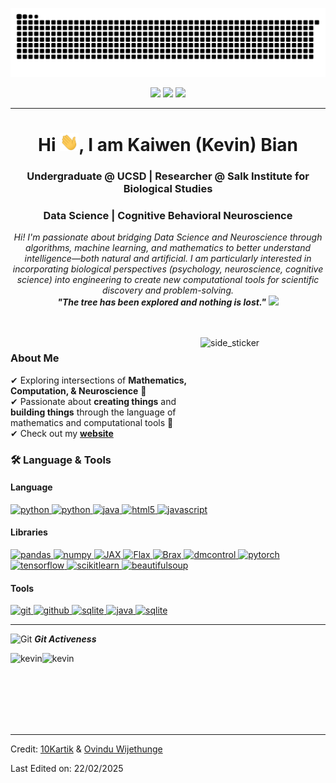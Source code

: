 <p align = "center">
	<img src = "https://github.com/7oSkaaa/7oSkaaa/blob/output/github-contribution-grid-snake.svg?" alt = "Snake Game"/>
</p>

<p align="center">
  <img src="https://img.shields.io/badge/Focus-AI%20%26%20Neuroscience-brightgreen" />
  <img src="https://img.shields.io/badge/Lives-California-success" />
  <img src="https://img.shields.io/badge/Languages-English%20%26%20Chinese-brightgreen" />
</p>
<hr>
<h1 align="center">Hi <img src="https://raw.githubusercontent.com/ABSphreak/ABSphreak/master/gifs/Hi.gif" width="30px">, I am Kaiwen (Kevin) Bian</h1>
<h3 align="center">Undergraduate @ UCSD | Researcher @ Salk Institute for Biological Studies</h3>
<h3 align="center">Data Science | Cognitive Behavioral Neuroscience</h3>

<p align="center">
  <em>
    Hi! I'm passionate about bridging Data Science and Neuroscience through algorithms, machine learning, and mathematics to better understand intelligence—both natural and artificial. I am particularly interested in incorporating biological perspectives (psychology, neuroscience, cognitive science) into engineering to create new computational tools for scientific discovery and problem-solving.
  </em> 
  <br>
  <b><i align="center">"The tree has been explored and nothing is lost."</i></b> <img src="https://media.giphy.com/media/qjqUcgIyRjsl2/giphy.gif" width="50" />
</p>
<br><br>
<img align="right" width=200px height=200px alt="side_sticker" src="https://media.giphy.com/media/TEnXkcsHrP4YedChhA/giphy.gif" />

### About Me
✔ Exploring intersections of **Mathematics, Computation, & Neuroscience** 🧠<br>
✔ Passionate about **creating things** and **building things** through the language of mathematics and computational tools 🚀<br>
✔ Check out my **[website](https://kbian.org/)** <br>

### 🛠 Language & Tools

<h4 align="left">Language</h4>
<p align="left">
  <a href="https://www.python.org/" target="_blank"> 
    <img src="https://img.shields.io/badge/Python%20-007396.svg?style=for-the-badge&logo=Python&logoColor=FFD43B"
      alt="python"/>
  </a>

  <a href="https://www.w3schools.com/sql/" target="_blank"> 
    <img src="https://img.shields.io/badge/SQL%20-0F80CC.svg?style=for-the-badge&logo=sql"
      alt="python"/>
  </a>

  <a href="https://www.java.com" target="_blank"> 
    <img src="https://img.shields.io/badge/Java-f89820.svg?style=for-the-badge&logo=java&logoColor=white" 
      alt="java"/> 
  </a>

  <a href="https://www.w3.org/html/" target="_blank"> 
    <img src="https://img.shields.io/badge/html-E34F26.svg?style=for-the-badge&logo=html5&logoColor=white"
      alt="html5"/> 
  </a>

  <a href="https://developer.mozilla.org/en-US/docs/Web/JavaScript" target="_blank"> 
    <img src="https://img.shields.io/badge/Javascript-F7DF1E.svg?style=for-the-badge&logo=javascript&logoColor=black"
      alt="javascript"/> 
  </a>

</p>

<h4 align="left">Libraries</h4>
<p align="left">
  <a href="https://pandas.pydata.org/" target="_blank"> 
    <img src="https://img.shields.io/badge/Pandas-150458?style=for-the-badge&logo=pandas&logoColor=fff"
      alt="pandas"/> 
  </a>

  <a href="https://numpy.org/" target="_blank"> 
    <img src="https://img.shields.io/badge/NumPy-4DABCF?style=for-the-badge&logo=numpy&logoColor=fff"
      alt="numpy"/> 
  </a>

  <a href="https://jax.readthedocs.io/" target="_blank"> 
  <img src="https://img.shields.io/badge/JAX-0055CC.svg?style=for-the-badge&logo=JAX&logoColor=white"
    alt="JAX"/> 
  </a>
  
  <a href="https://flax.readthedocs.io/" target="_blank"> 
    <img src="https://img.shields.io/badge/Flax-008080.svg?style=for-the-badge&logo=Flax&logoColor=white"
      alt="Flax"/> 
  </a>

  <a href="https://github.com/google/brax" target="_blank"> 
    <img src="https://img.shields.io/badge/Brax-FF5733.svg?style=for-the-badge&logo=Brax&logoColor=white"
      alt="Brax"/> 
  </a>

  <a href="https://github.com/deepmind/dm_control" target="_blank"> 
    <img src="https://img.shields.io/badge/dmcontrol-6A1B9A.svg?style=for-the-badge&logo=dmcontrol&logoColor=white"
      alt="dmcontrol"/> 
  </a>

  <a href="https://pytorch.org/" target="_blank"> 
    <img src="https://img.shields.io/badge/PyTorch-EE4C2C.svg?style=for-the-badge&logo=PyTorch&logoColor=white"
      alt="pytorch"/> 
  </a>

  <a href="https://www.tensorflow.org/" target="_blank"> 
    <img src="https://img.shields.io/badge/TensorFlow-FF6F00.svg?style=for-the-badge&logo=Tensorflow&logoColor=white"
      alt="tensorflow"/> 
  </a>

  <a href="https://scikit-learn.org/" target="_blank"> 
    <img src="https://img.shields.io/badge/Scikit Learn-29ABE2.svg?style=for-the-badge&logo=Scikitlearn&logoColor=white"
      alt="scikitlearn"/> 
  </a>

  <a href="https://www.crummy.com/software/BeautifulSoup/bs4/doc/" target="_blank"> 
    <img src="https://img.shields.io/badge/Beautiful Soup-34b9ab.svg?style=for-the-badge&logo=BeautifulSoup&logoColor=white"
      alt="beautifulsoup"/> 
  </a>


</p>

<h4 align="left">Tools</h4>
<p align="left">
  <a href="https://git-scm.com/" target="_blank">
    <img src="https://img.shields.io/badge/git-F05032.svg?style=for-the-badge&logo=git&logoColor=white"
      alt="git"/>
  </a>

  <a href="https://github.com/Wzhang3912" target="_blank">
    <img src="https://img.shields.io/badge/github-181717.svg?style=for-the-badge&logo=github&logoColor=white" alt="github"/>
  </a>

  <a href="https://jupyter.org/" target="_blank"> 
  <img src="https://img.shields.io/badge/Jupyter-F26D21.svg?style=for-the-badge&logo=jupyter&logoColor=white"
    alt="sqlite"/>
  </a>

  <a href="https://www.postgresql.org" target="_blank"> 
    <img src="https://img.shields.io/badge/Postgres-%23316192.svg?style=for-the-badge&logo=postgresql&logoColor=white"
      alt="java"/>
  </a>

  <a href="https://www.sqlite.org/" target="_blank"> 
    <img src="https://img.shields.io/badge/SQLite-%2307405e.svg?style=for-the-badge&logo=sqlite&logoColor=white"
      alt="sqlite"/>
  </a>

</p>

---

<p align="left">
  <img src="https://media.giphy.com/media/W5eoZHPpUx9sapR0eu/giphy.gif" width="30px" alt="Git"/>&nbsp;<i><b>Git Activeness</b></i>
</p>
<p><img align="left" src="https://github-readme-stats.vercel.app/api/top-langs?username=KevinBian107&show_icons=true&locale=en&layout=compact&theme=chartreuse-dark" alt="kevin" /></p>
<p>&nbsp;<img align="left" src="https://github-readme-stats.vercel.app/api?username=KevinBian107&show_icons=true&locale=en&theme=chartreuse-dark" alt="kevin" width="410" /></p>
<br><br><br><br><br>


---

Credit: [10Kartik](https://github.com/10Kartik) & [Ovindu Wijethunge](https://github.com/OvinduWijethunge)

Last Edited on: 22/02/2025
